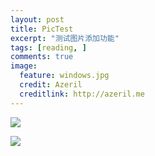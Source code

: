 ```yaml
---
layout: post
title: PicTest
excerpt: "测试图片添加功能"
tags: [reading, ]
comments: true
image:
  feature: windows.jpg
  credit: Azeril
  creditlink: http://azeril.me
---
```



![](http://paw.cat/lemon/Mow.jpg)

![](http://paw.cat/lemon/GifCatSleeping.gif)

